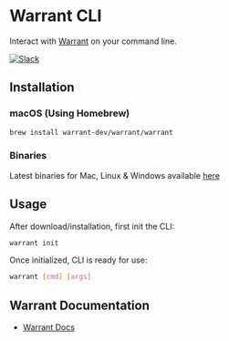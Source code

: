 # Warrant CLI

Interact with [Warrant](https://warrant.dev/) on your command line.

[![Slack](https://img.shields.io/badge/slack-join-brightgreen)](https://join.slack.com/t/warrantcommunity/shared_invite/zt-12g84updv-5l1pktJf2bI5WIKN4_~f4w)

## Installation

### macOS (Using Homebrew)

```bash
brew install warrant-dev/warrant/warrant
```

### Binaries

Latest binaries for Mac, Linux & Windows available [here](https://github.com/warrant-dev/warrant-cli/releases/latest)

## Usage

After download/installation, first init the CLI:

```bash
warrant init
```

Once initialized, CLI is ready for use:

```bash
warrant [cmd] [args]
```

## Warrant Documentation

- [Warrant Docs](https://docs.warrant.dev/)
